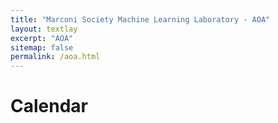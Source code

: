 ```yaml
---
title: "Marconi Society Machine Learning Laboratory - AOA"
layout: textlay
excerpt: "AOA"
sitemap: false
permalink: /aoa.html
---
```


# Calendar
